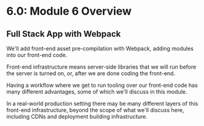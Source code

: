 # 6.0: Module 6 Overview

## **Full Stack App with Webpack**

We'll add front-end asset pre-compilation with Webpack, adding modules into our front-end code.

Front-end infrastructure means server-side libraries that we will run before the server is turned on, or, after we are done coding the front-end.

Having a workflow where we get to run tooling over our front-end code has many different advantages, some of which we'll discuss in this module.

In a real-world production setting there may be many different layers of this front-end infrastructure, beyond the scope of what we'll discuss here, including CDNs and deployment building infrastructure.

